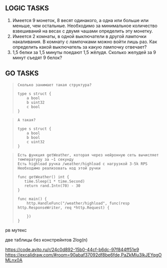 ## LOGIC TASKS
1) Имеется 9 монеток, 8 весят одинакого, а одна или больше или меньше, чем остальные. Необходимо за минимальное количество взвешиваний на весах с двумя чашами определить эту монетку.
2) Имеется 2 комнаты, в одной выключатели в другой лампочки накаливания. В комнату с лампочками можно войти лишь раз. Как определить какой выключатель за какую лампочку отвечает?
3) 1,5 белки за 1,5 минуты поедают 1,5 жёлудя. Сколько желудей за 9 минут съедят 9 белок?



## GO TASKS
>     Сколько занимает такая структура?
> 
>     type s struct {
>         a bool
>         b uint32
>         с bool
>     }

>     А такая?
> 
>     type s struct {
>         a bool
>         b bool
>         с uint32
>     }

>     Есть функция getWeather, которая через нейронную сеть вычисляет температуру за ~1 секунду
>     Есть highload ручка /weather/highload с нагрузкой 3-5k RPS
>     Необходимо реализовать код этой ручки
>
>     func getWeather() int {
>        time.Sleep(1 * time.Second)
>        return rand.Intn(70) - 30
>     }
>
>     func main() {
>         http.HandleFunc("/weather/highload", func(resp http.ResponseWriter, req *http.Request) {
>    
>         })
>     }














рв мутекс

две таблицы без констрейнтов 2log(n)

https://code.avito.ru/r/24c0d892-15b0-44cf-b6dc-97f844ff51e9
https://excalidraw.com/#room=90abaf37092df8be6fde,PaZkMlu3lkJEYqgOMLnx0A

